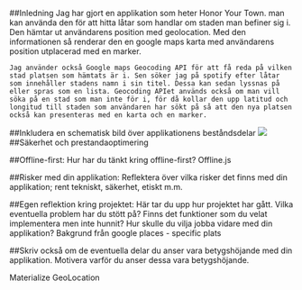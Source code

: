  ##Inledning 
    Jag har gjort en applikation som heter Honor Your Town. man kan använda den för att hitta låtar som handlar om staden man befiner sig i. Den hämtar ut användarens position med geolocation. Med den informationen så renderar den en google maps karta med användarens position utplacerad med en marker. 

    Jag använder också Google maps Geocoding API för att få reda på vilken stad platsen som hämtats är i. Sen söker jag på spotify efter låtar som innehåller stadens namn i sin titel. Dessa kan sedan lyssnas på eller spras som en lista. Geocoding APIet används också om man vill söka på en stad som man inte för i, för då kollar den upp latitud och longitud till staden som användaren har sökt på så att den nya platsen också kan presenteras med en karta och en marker. 
 ##Inkludera en schematisk bild över applikationens beståndsdelar 
<img src="utkast.png">
##Säkerhet och prestandaoptimering 

##Offline-first: Hur har du tänkt kring offline-first?
Offline.js

##Risker med din applikation: Reflektera över vilka risker det finns med din applikation; rent tekniskt, säkerhet, etiskt m.m.


##Egen reflektion kring projektet: Här tar du upp hur projektet har gått. Vilka eventuella problem har du stött på? Finns det funktioner som du velat implementera men inte hunnit? Hur skulle du vilja jobba vidare med din applikation?
Bakgrund från google places - specific plats 

##Skriv också om de eventuella delar du anser vara betygshöjande med din applikation. Motivera varför du anser dessa vara betygshöjande.

Materialize
GeoLocation